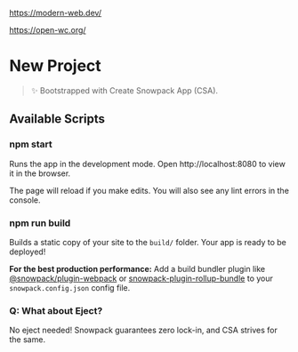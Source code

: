 <!--
projektwahl - Diese Software kann eine Projektwahl verwalten, wie sie beispielsweise für eine Projektwoche benötigt wird.

Copyright (C) 2020 Moritz Hedtke <Moritz.Hedtke@t-online.de>

This program is free software: you can redistribute it and/or modify it under
the terms of the GNU Affero General Public License as published by the Free
Software Foundation, either version 3 of the License, or (at your option)
any later version.

This program is distributed in the hope that it will be useful, but WITHOUT
ANY WARRANTY; without even the implied warranty of MERCHANTABILITY or FITNESS
FOR A PARTICULAR PURPOSE. See the GNU Affero General Public License for more
details.

You should have received a copy of the GNU Affero General Public License along
with this program. If not, see <https://www.gnu.org/licenses/>.


SPDX-FileCopyrightText: 2020 Moritz Hedtke <Moritz.Hedtke@t-online.de>

SPDX-License-Identifier: AGPL-3.0-or-later
-->

https://modern-web.dev/

https://open-wc.org/

# New Project

> ✨ Bootstrapped with Create Snowpack App (CSA).

## Available Scripts

### npm start

Runs the app in the development mode.
Open http://localhost:8080 to view it in the browser.

The page will reload if you make edits.
You will also see any lint errors in the console.

### npm run build

Builds a static copy of your site to the `build/` folder.
Your app is ready to be deployed!

**For the best production performance:** Add a build bundler plugin like [@snowpack/plugin-webpack](https://github.com/pikapkg/snowpack/tree/master/plugins/plugin-webpack) or [snowpack-plugin-rollup-bundle](https://github.com/ParamagicDev/snowpack-plugin-rollup-bundle) to your `snowpack.config.json` config file.

### Q: What about Eject?

No eject needed! Snowpack guarantees zero lock-in, and CSA strives for the same.
